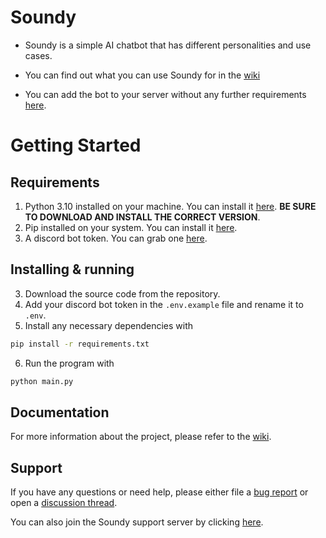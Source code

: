 # Soundy
* Soundy is a simple AI chatbot that has different personalities and use cases.
* You can find out what you can use Soundy for in the [wiki](https://github.com/Pandy999/Soundy/wiki)

* You can add the bot to your server without any further requirements [here](https://discord.com/api/oauth2/authorize?client_id=1072798110671175690&permissions=1627758526455&scope=bot).

# Getting Started
## Requirements
1. Python 3.10 installed on your machine. You can install it [here](https://www.python.org/downloads/). **BE SURE TO DOWNLOAD AND INSTALL THE CORRECT VERSION**.
2. Pip installed on your system. You can install it [here](https://pip.pypa.io/en/stable/installation/).
3. A discord bot token. You can grab one [here](https://discord.com/developers/applications).
## Installing & running
3. Download the source code from the repository. 
4. Add your discord bot token in the `.env.example` file and rename it to `.env`.
5. Install any necessary dependencies with
```bash
pip install -r requirements.txt
```
6. Run the program with 
```bash
python main.py
```

## Documentation 

For more information about the project, please refer to the [wiki](https://github.com/Pandy999/Soundy/wiki).

## Support 

If you have any questions or need help, please either file a [bug report](https://github.com/Pandy999/Soundy/issues/new/choose) or open a [discussion thread](https://github.com/Pandy999/Soundy/discussions).

You can also join the Soundy support server by clicking [here](https://discord.gg/33M9RBxZmF).
